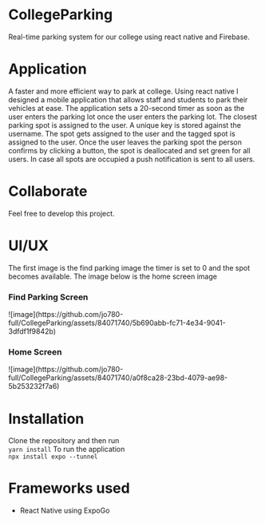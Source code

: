 # CollegeParking
Real-time parking system for our college using react  native and Firebase.
# Application
A faster and more efficient way to park at college. Using react native I designed a mobile application that allows staff and students to park their vehicles at ease. The application sets a 20-second timer as soon as the user enters the parking lot once the user enters the parking lot. The closest parking spot is assigned to the user. A unique key is stored against the username. The spot gets assigned to the user and the tagged spot is assigned to the user. Once the user leaves the parking spot the person confirms by clicking a button, the spot is deallocated and set green for all users. In case all spots are occupied a push notification is sent to all users.
# Collaborate
Feel free  to develop this project.
# UI/UX 
The first image is the find parking image the timer is set to 0 and the spot becomes available. The image below is the home screen image
<h3>Find Parking Screen</h3>
![image](https://github.com/jo780-full/CollegeParking/assets/84071740/5b690abb-fc71-4e34-9041-3dfdf1f9842b)
<h3>Home Screen</h3>
![image](https://github.com/jo780-full/CollegeParking/assets/84071740/a0f8ca28-23bd-4079-ae98-5b253232f7a6)

# Installation 
Clone the repository and then run
</br>
`yarn install`
To run the application 
</br>
`npx install expo --tunnel`
# Frameworks used
- React Native using ExpoGo
